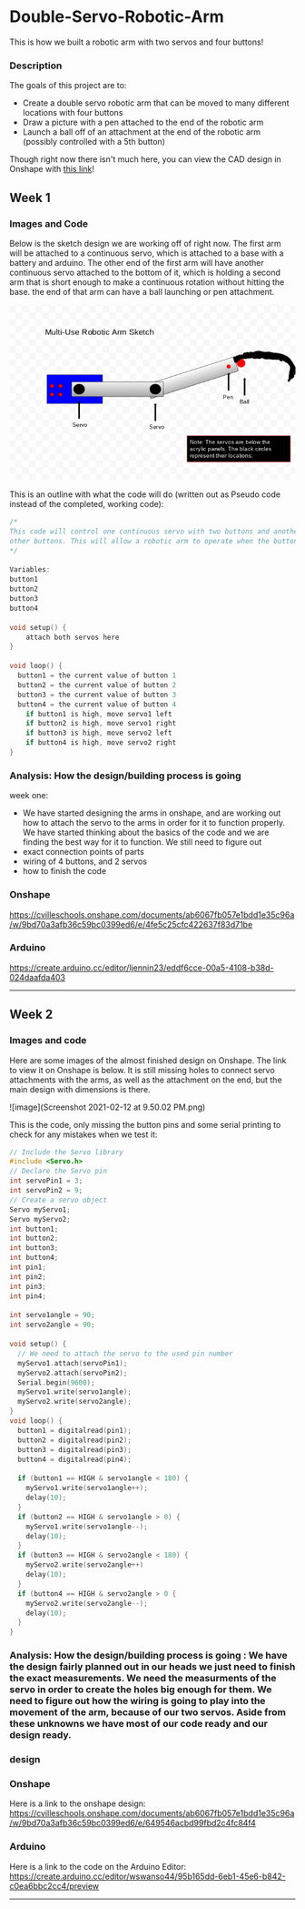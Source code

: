 # Double-Servo-Robotic-Arm

This is how we built a robotic arm with two servos and four buttons!

### Description

The goals of this project are to:
* Create a double servo robotic arm that can be moved to many different locations with four buttons
* Draw a picture with a pen attached to the end of the robotic arm
* Launch a ball off of an attachment at the end of the robotic arm (possibly controlled with a 5th button)

Though right now there isn't much here, you can view the CAD design in Onshape with [this link](https://cvilleschools.onshape.com/documents/ab6067fb057e1bdd1e35c96a/w/9bd70a3afb36c59bc0399ed6/e/649546acbd99fbd2c4fc84f4)!

## Week 1

### Images and Code

Below is the sketch design we are working off of right now. The first arm will be attached to a continuous servo, which is attached to a base with a battery and arduino. The other end of the first arm will have another continuous servo attached to the bottom of it, which is holding a second arm that is short enough to make a continuous rotation without hitting the base. the end of that arm can have a ball launching or pen attachment.

![Sketch of Robotic Arm Design](https://github.com/Wesswanson/Double-Servo-Robotic-Arm/blob/main/Screenshot%202021-01-29%20at%201.50.32%20PM.png?raw=true)

This is an outline with what the code will do (written out as Pseudo code instead of the completed, working code):

```c++
/*
This code will control one continuous servo with two buttons and another continuous servo with two
other buttons. This will allow a robotic arm to operate when the buttons are pushed.
*/

Variables:
button1
button2
button3
button4

void setup() {
    attach both servos here
}

void loop() {
  button1 = the current value of button 1
  button2 = the current value of button 2
  button3 = the current value of button 3
  button4 = the current value of button 4
    if button1 is high, move servo1 left
    if button2 is high, move servo1 right
    if button3 is high, move servo2 left
    if button4 is high, move servo2 right
}
```

### Analysis: How the design/building process is going

week one:
* We have started designing the arms in onshape, and are working out how to attach the servo to the arms in order for it to function properly. We have started thinking about the basics of the code and we are finding the best way for it to function. We still need to figure out 
* exact connection points of parts
* wiring of 4 buttons, and 2 servos
* how to finish the code

### Onshape 

https://cvilleschools.onshape.com/documents/ab6067fb057e1bdd1e35c96a/w/9bd70a3afb36c59bc0399ed6/e/4fe5c25cfc422637f83d71be

### Arduino

https://create.arduino.cc/editor/ljennin23/eddf6cce-00a5-4108-b38d-024daafda403

---

## Week 2
 
### Images and code

Here are some images of the almost finished design on Onshape. The link to view it on Onshape is below. It is still missing holes to connect servo attachments with the arms, as well as the attachment on the end, but the main design with dimensions is there.

![image](Screenshot 2021-02-12 at 9.50.02 PM.png)

This is the code, only missing the button pins and some serial printing to check for any mistakes when we test it:

```c++
// Include the Servo library
#include <Servo.h>
// Declare the Servo pin
int servoPin1 = 3;
int servoPin2 = 9;
// Create a servo object
Servo myServo1;
Servo myServo2;
int button1;
int button2;
int button3;
int button4;
int pin1;
int pin2;
int pin3;
int pin4;

int servo1angle = 90;
int servo2angle = 90;

void setup() {
  // We need to attach the servo to the used pin number
  myServo1.attach(servoPin1);
  myServo2.attach(servoPin2);
  Serial.begin(9600);
  myServo1.write(servo1angle);
  myServo2.write(servo2angle);
}
void loop() {
  button1 = digitalread(pin1);
  button2 = digitalread(pin2);
  button3 = digitalread(pin3);
  button4 = digitalread(pin4);

  if (button1 == HIGH & servo1angle < 180) {
    myServo1.write(servo1angle++);
    delay(10);
  }
  if (button2 == HIGH & servo1angle > 0) {
    myServo1.write(servo1angle--);
    delay(10);
  }
  if (button3 == HIGH & servo2angle < 180) {
    myServo2.write(servo2angle++)
    delay(10);
  }
  if (button4 == HIGH & servo2angle > 0 {
    myServo2.write(servo2angle--);
    delay(10);
  }
}
```

### Analysis: How the design/building process is going : We have the design fairly planned out in our heads we just need to finish the exact measurements. We need the measurments of the servo in order to create the holes big enough for them. We need to figure out how the wiring is going to play into the movement of the arm, because of our two servos. Aside from these unknowns we have most of our code ready and our design ready. 

### design







### Onshape

Here is a link to the onshape design: 
https://cvilleschools.onshape.com/documents/ab6067fb057e1bdd1e35c96a/w/9bd70a3afb36c59bc0399ed6/e/649546acbd99fbd2c4fc84f4

### Arduino

Here is a link to the code on the Arduino Editor: 
https://create.arduino.cc/editor/wswanso44/95b165dd-6eb1-45e6-b842-c0ea6bbc2cc4/preview

---
